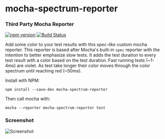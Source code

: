 # mocha-spectrum-reporter 
### Third Party Mocha Reporter

[![npm version](https://badge.fury.io/js/mocha-spectrum-reporter.svg)](https://badge.fury.io/js/mocha-spectrum-reporter)
[![Build Status](https://travis-ci.org/frodare/mocha-spectrum-reporter.svg?branch=master)](https://travis-ci.org/frodare/mocha-spectrum-reporter)

Add some color to your test results with this _spec-like_ custom mocha reporter.  This reporter is based after Mocha's built-in `spec` reporter with the intention to better emphasize slow tests. It adds the test duration to every test result with a color based on the test duration.  Fast running tests (~1-4ms) are violet. As test take longer their color moves through the color spectrum until reaching red (~50ms).

Install with NPM:

`npm install --save-dev mocha-spectrum-reporter`

Then call mocha with:

`mocha --reporter mocha-spectrum-reporter test`

### Screenshot
![Screenshot](http://i.imgur.com/rL7cRR0.png)
